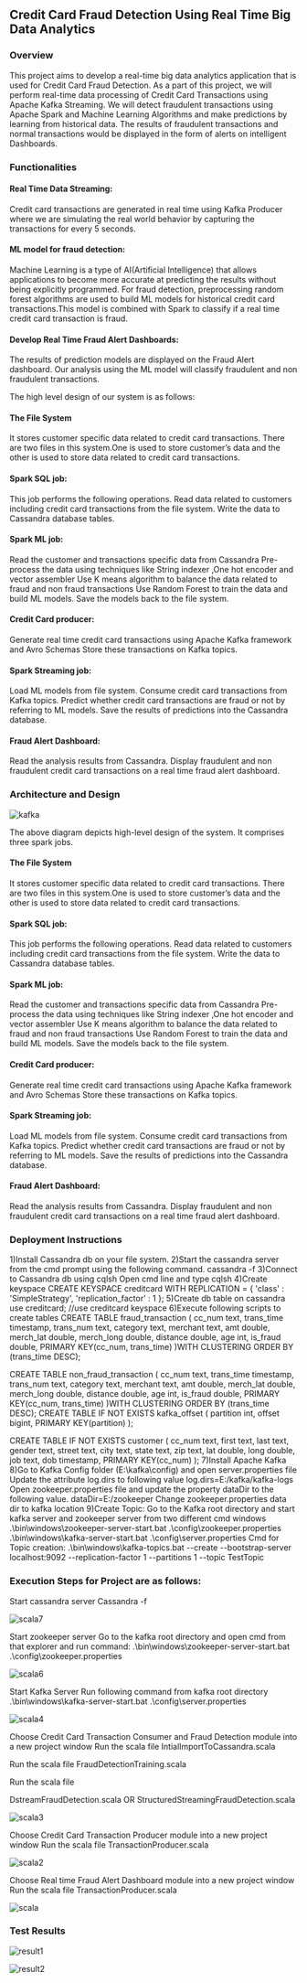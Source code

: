 
## Credit Card Fraud Detection Using Real Time Big Data Analytics

### Overview 

This project aims to develop a real-time big data analytics application that is used for Credit Card Fraud Detection. As a part of this project, we will perform real-time data processing of Credit Card Transactions using Apache Kafka Streaming. We will detect fraudulent transactions using Apache Spark and Machine Learning Algorithms and make predictions by learning from historical data. The results of fraudulent transactions and normal transactions would be displayed in the form of alerts on intelligent Dashboards.

### Functionalities

#### Real Time Data Streaming:
Credit card transactions are generated in real time using Kafka Producer where we are simulating the real world behavior by capturing the transactions for every 5 seconds.

#### ML model for fraud detection:        
Machine Learning is a type of AI(Artificial Intelligence) that allows applications to become more accurate at predicting the results without being explicitly programmed.
For fraud detection, preprocessing random forest algorithms are used to build ML models for historical credit card transactions.This model is combined with Spark to classify if a real time credit card transaction is fraud. 

#### Develop Real Time Fraud Alert Dashboards:
The results of prediction models are displayed on the Fraud Alert dashboard. Our analysis using the ML model will classify fraudulent and non fraudulent transactions.


The high level design of our system is as follows:
#### The File System 
It stores customer specific data related to credit card transactions.
There are two files in this system.One is used to store customer’s data and the other is used to store data related to credit card transactions.

#### Spark SQL job: 
This job performs the following operations.
Read data related to customers including credit card transactions from the file system.
Write the data to Cassandra database tables.

#### Spark ML job: 
Read the customer and transactions specific data from Cassandra
Pre-process the data using techniques like String indexer ,One hot encoder and vector assembler
Use K means algorithm to balance the data related to fraud and non fraud transactions
Use Random Forest to train the data and build ML models.
Save the models back to the file system.

#### Credit Card producer:
Generate real time credit card transactions using Apache Kafka framework and Avro Schemas
Store these transactions on Kafka topics.

#### Spark Streaming job: 
 Load ML models from file system.
Consume credit card transactions from Kafka topics. 
Predict whether credit card transactions are fraud or not by referring to ML models.
Save the results of predictions into the Cassandra database.

#### Fraud Alert Dashboard:
Read the analysis results from Cassandra. 
Display fraudulent and non fraudulent credit card transactions on a real time fraud alert dashboard.

### Architecture and Design


  
 ![kafka](https://github.com/gourisabale18/Credit-Card-Fraud-Detection-Using-Big-Data-Analytics/assets/24734082/cc40c6c5-1e92-4275-8c23-dd4d669ec821)

 The above diagram depicts high-level design of the system. It comprises three spark jobs.

#### The File System 
It stores customer specific data related to credit card transactions.
There are two files in this system.One is used to store customer’s data and the other is used to store data related to credit card transactions.

#### Spark SQL job: 
This job performs the following operations.
Read data related to customers including credit card transactions from the file system.
Write the data to Cassandra database tables.

#### Spark ML job: 
Read the customer and transactions specific data from Cassandra
Pre-process the data using techniques like String indexer ,One hot encoder and vector assembler
Use K means algorithm to balance the data related to fraud and non fraud transactions
Use Random Forest to train the data and build ML models.
Save the models back to the file system.

#### Credit Card producer:
Generate real time credit card transactions using Apache Kafka framework and Avro Schemas
Store these transactions on Kafka topics.

#### Spark Streaming job: 
 Load ML models from file system.
Consume credit card transactions from Kafka topics. 
Predict whether credit card transactions are fraud or not by referring to ML models.
Save the results of predictions into the Cassandra database.

#### Fraud Alert Dashboard:
Read the analysis results from Cassandra. 
Display fraudulent and non fraudulent credit card transactions on a real time fraud alert dashboard.


### Deployment Instructions


1)Install Cassandra db on your file system.
2)Start the cassandra server from the cmd prompt using the following command.
cassandra -f
3)Connect to Cassandra db using cqlsh
Open cmd line and type cqlsh
4)Create keyspace 
 CREATE KEYSPACE creditcard WITH REPLICATION = { 'class' : 'SimpleStrategy', 'replication_factor' : 1 };
5)Create db table on cassandra
use creditcard; //use creditcard keyspace
6)Execute following scripts to create tables
CREATE TABLE fraud_transaction (
  cc_num text,
  trans_time timestamp,
  trans_num text,
  category text,
  merchant text,
  amt double,
  merch_lat double,
  merch_long double,
  distance double,
  age int,
  is_fraud double,
  PRIMARY KEY(cc_num, trans_time)
)WITH CLUSTERING ORDER BY (trans_time DESC);

CREATE TABLE non_fraud_transaction (
  cc_num text,
  trans_time timestamp,
  trans_num text,
  category text,
  merchant text,
  amt double,
  merch_lat double,
  merch_long double,
  distance double,
  age int,
  is_fraud double,
  PRIMARY KEY(cc_num, trans_time)
)WITH CLUSTERING ORDER BY (trans_time DESC);
CREATE TABLE IF NOT EXISTS kafka_offset (
  partition int,
  offset bigint,
  PRIMARY KEY(partition)
);

CREATE TABLE IF NOT EXISTS customer (
  cc_num text,
  first text,
  last text,
  gender text,
  street text,
  city text,
  state text,
  zip text,
  lat double,
  long double,
  job text,
  dob timestamp,
  PRIMARY KEY(cc_num)
);
7)Install Apache Kafka
8)Go to Kafka Config folder (E:\kafka\config) and open server.properties file
Update the attribute log.dirs to following value
log.dirs=E:/kafka/kafka-logs
Open zookeeper.properties file and update the property dataDir to the following value.
dataDir=E:/zookeeper
Change zookeeper.properties data dir to kafka location
9)Create Topic: Go to the Kafka root directory and start kafka server and zookeeper server from two different cmd windows
.\bin\windows\zookeeper-server-start.bat .\config\zookeeper.properties
.\bin\windows\kafka-server-start.bat .\config\server.properties
Cmd for Topic creation:
.\bin\windows\kafka-topics.bat --create --bootstrap-server localhost:9092 --replication-factor 1 --partitions 1 --topic TestTopic


### Execution Steps for Project are as follows:
Start cassandra server
Cassandra   -f

![scala7](https://github.com/gourisabale18/Credit-Card-Fraud-Detection-Using-Big-Data-Analytics/assets/24734082/ff9522a4-4643-4c71-8ef1-9bfad3373cbc)

Start zookeeper server
Go to the kafka root directory and open cmd from that explorer and run command:
.\bin\windows\zookeeper-server-start.bat .\config\zookeeper.properties

![scala6](https://github.com/gourisabale18/Credit-Card-Fraud-Detection-Using-Big-Data-Analytics/assets/24734082/e07765a6-a4ac-42db-82a4-489048c0a952)


Start Kafka Server
Run following command from kafka root directory
.\bin\windows\kafka-server-start.bat .\config\server.properties

![scala4](https://github.com/gourisabale18/Credit-Card-Fraud-Detection-Using-Big-Data-Analytics/assets/24734082/86a18643-46b4-42ef-9a65-b78de8796349)

Choose Credit Card Transaction Consumer and Fraud Detection module into a new project window
Run the scala file
IntialImportToCassandra.scala

Run the scala file 
FraudDetectionTraining.scala


Run the scala file

 DstreamFraudDetection.scala
OR
 StructuredStreamingFraudDetection.scala
 
![scala3](https://github.com/gourisabale18/Credit-Card-Fraud-Detection-Using-Big-Data-Analytics/assets/24734082/d42df3fa-49e8-4feb-ab49-c1ea456fdfdc)


Choose Credit Card Transaction Producer module into a new project window
 Run the scala file 
TransactionProducer.scala

![scala2](https://github.com/gourisabale18/Credit-Card-Fraud-Detection-Using-Big-Data-Analytics/assets/24734082/a9525e7a-ac51-4a0e-8cb3-3b91dde47afd)

Choose Real time Fraud Alert Dashboard module into a new project window
 Run the scala file TransactionProducer.scala
 
![scala](https://github.com/gourisabale18/Credit-Card-Fraud-Detection-Using-Big-Data-Analytics/assets/24734082/aba7c4fa-be6c-4500-aff9-d04f025b259c)

### Test Results


![result1](https://github.com/gourisabale18/Credit-Card-Fraud-Detection-Using-Big-Data-Analytics/assets/24734082/c9af35b9-cdae-4cf8-b43e-1eb83450f572)


![result2](https://github.com/gourisabale18/Credit-Card-Fraud-Detection-Using-Big-Data-Analytics/assets/24734082/9d0c5422-c8e0-4f68-a547-3b2bf1b09309)




